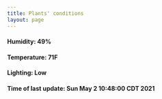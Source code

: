```yaml
---
title: Plants' conditions
layout: page
---
```



#### Humidity: 49%
#### Temperature: 71F
#### Lighting: Low
#### Time of last update: Sun May  2 10:48:00 CDT 2021
